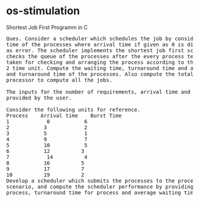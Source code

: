 # os-stimulation
Shortest Job First Programm in C

<pre>
Ques. Consider a scheduler which schedules the job by considering the arrival
time of the processes where arrival time if given as 0 is discarded or displayed
as error. The scheduler implements the shortest job first scheduling policy, but
checks the queue of the processes after the every process terminates and time
taken for checking and arranging the process according to the shortest job is
2 time unit. Compute the waiting time, turnaround time and average waiting time
and turnaround time of the processes. Also compute the total time taken by the
processor to compute all the jobs.

The inputs for the number of requirements, arrival time and burst time should be
provided by the user.

Consider the following units for reference.
Process    Arrival time    Burst Time
1   		 0   		 6
2    		3   		 2
3    		5   		 1
4    		9   		 7
5    		10   		 5
6    		12    		3
7   		 14   		 4
8    		16    		5
9    		17    		7
10    		19    		2
Develop a scheduler which submits the processes to the processor in the defined 
scenario, and compute the scheduler performance by providing the waiting time for
process, turnaround time for process and average waiting time and turnaround time.
</pre>

